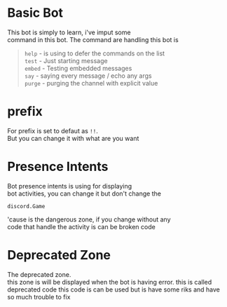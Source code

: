 # Basic Bot
This bot is simply to learn, i've imput some<br>
command in this bot.
The command are handling this bot is
> `help` - is using to defer the commands on the list<br>
> `test` - Just starting message<br>
> `embed` - Testing embedded messages <br>
> `say` - saying every message / echo any args<br>
> `purge` - purging the channel with explicit value

# prefix
For prefix is set to defaut as `!!`.<br>
But you can change it with what are you want<br>

# Presence Intents
Bot presence intents is using for displaying <br>
bot activities, you can change it but don't change the<br>
```
discord.Game
```
'cause is the dangerous zone, if you change without any <br>
code that handle the activity is can be broken code

# Deprecated Zone
The deprecated zone.<br>
this zone is will be displayed when the bot is having
error. this is called deprecated code
this code is can be used but is have some riks and
have so much trouble to fix
